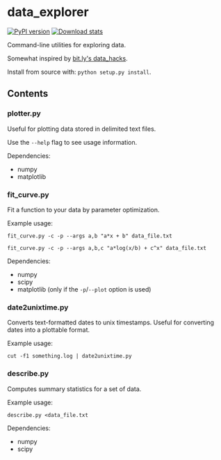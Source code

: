 # data_explorer

[![PyPI version](https://badge.fury.io/py/data_explorer.svg)](http://badge.fury.io/py/data_explorer)
[![Download stats](https://pypip.in/download/data_explorer/badge.svg)](https://pypi.python.org/pypi/data_explorer)

Command-line utilities for exploring data.

Somewhat inspired by [bit.ly's data_hacks](https://github.com/bitly/data_hacks).

Install from source with: `python setup.py install`.

## Contents

### plotter.py

Useful for plotting data stored in delimited text files.

Use the `--help` flag to see usage information.

Dependencies:

  * numpy
  * matplotlib


### fit_curve.py

Fit a function to your data by parameter optimization.

Example usage:

    fit_curve.py -c -p --args a,b "a*x + b" data_file.txt

    fit_curve.py -c -p --args a,b,c "a*log(x/b) + c^x" data_file.txt

Dependencies:

   * numpy
   * scipy
   * matplotlib (only if the `-p`/`--plot` option is used)


### date2unixtime.py

Converts text-formatted dates to unix timestamps.
Useful for converting dates into a plottable format.

Example usage:

    cut -f1 something.log | date2unixtime.py


### describe.py

Computes summary statistics for a set of data.

Example usage:

    describe.py <data_file.txt

Dependencies:

   * numpy
   * scipy
